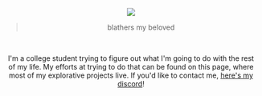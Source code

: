 <p align="center">
   <img src="https://64.media.tumblr.com/tumblr_mbqzptoTy61qeg6edo1_r2_250.gifv" />
   <blockquote align="center">blathers my beloved</blockquote>
</p>
<br>
<p align="center">I'm a college student trying to figure out what I'm going to do with the rest of my life. My efforts at trying to do that can be found on this page, where most of my explorative projects live. If you'd like to contact me, <a href="https://discord.com/users/195736618064281610">here's my discord</a>!</p>
